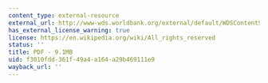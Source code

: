 ```yaml
---
content_type: external-resource
external_url: http://www-wds.worldbank.org/external/default/WDSContentServer/WDSP/IB/2002/02/27/000178830_98101911194018/Rendered/PDF/multi0page.pdf
has_external_license_warning: true
license: https://en.wikipedia.org/wiki/All_rights_reserved
status: ''
title: PDF - 9.1MB
uid: f3010fdd-361f-49a4-a164-a29b469111e9
wayback_url: ''
---
```

